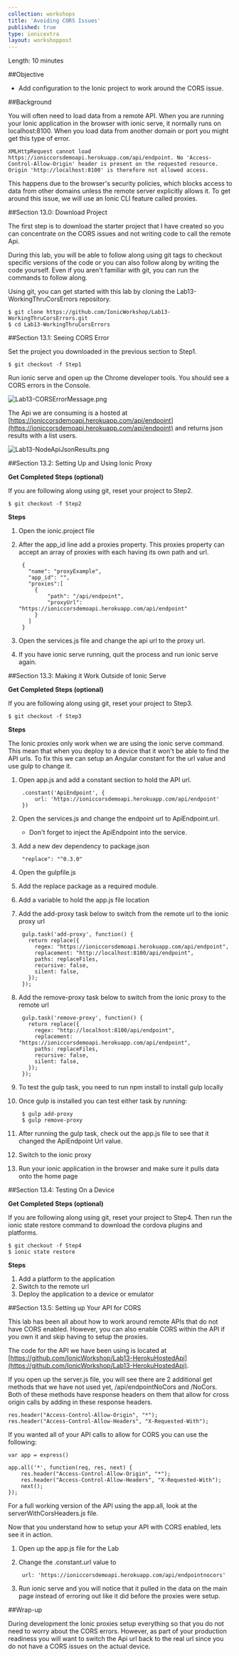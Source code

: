 ```yaml
---
collection: workshops
title: 'Avoiding CORS Issues'
published: true
type: ionicextra
layout: workshoppost
---
```


Length: 10 minutes

##Objective

* Add configuration to the Ionic project to work around the CORS issue.

##Background

You will often need to load data from a remote API. When you are running your Ionic application in the browser with ionic serve, it normally runs on localhost:8100. When you load data from another domain or port you might get this type of error.

    XMLHttpRequest cannot load https://ioniccorsdemoapi.herokuapp.com/api/endpoint. No 'Access-Control-Allow-Origin' header is present on the requested resource. Origin 'http://localhost:8100' is therefore not allowed access.
    
This happens due to the browser's security policies, which blocks access to data from other domains unless the remote server explicitly allows it. To get around this issue, we will use an Ionic CLI feature called proxies.  

<!-- START doctoc generated TOC please keep comment here to allow auto update -->
<!-- DON'T EDIT THIS SECTION, INSTEAD RE-RUN doctoc TO UPDATE -->

<!-- END doctoc generated TOC please keep comment here to allow auto update -->

##Section 13.0: Download Project

The first step is to download the starter project that I have created so you can concentrate on the CORS issues and not writing code to call the remote Api.

During this lab, you will be able to follow along using git tags to checkout specific versions of the code or you can also follow along by writing the code yourself. Even if you aren't familiar with git, you can run the commands to follow along.

Using git, you can get started with this lab by cloning the Lab13-WorkingThruCorsErrors repository.

    $ git clone https://github.com/IonicWorkshop/Lab13-WorkingThruCorsErrors.git
    $ cd Lab13-WorkingThruCorsErrors

##Section 13.1: Seeing CORS Error

Set the project you downloaded in the previous section to Step1.

    $ git checkout -f Step1 

Run ionic serve and open up the Chrome developer tools.  You should see a CORS errors in the Console.

  ![Lab13-CORSErrorMessage.png](images/Lab13/Lab13-CORSErrorMessage.png)

The Api we are consuming is a hosted at [https://ioniccorsdemoapi.herokuapp.com/api/endpoint](https://ioniccorsdemoapi.herokuapp.com/api/endpoint) and returns json results with a list users.

![Lab13-NodeApiJsonResults.png](images/Lab13/Lab13-NodeApiJsonResults.png)

##Section 13.2: Setting Up and Using Ionic Proxy

**Get Completed Steps (optional)**

If you are following along using git, reset your project to Step2.

    $ git checkout -f Step2

**Steps**

1. Open the ionic.project file
1. After the app_id line add a proxies property. This proxies property can accept an array of proxies with each having its own path and url.

        {
          "name": "proxyExample",
          "app_id": "",
          "proxies":[
            {
                "path": "/api/endpoint",
                "proxyUrl": "https://ioniccorsdemoapi.herokuapp.com/api/endpoint"
            }
          ]
        }

1. Open the services.js file and change the api url to the proxy url.
1. If you have ionic serve running, quit the process and run ionic serve again.  


##Section 13.3: Making it Work Outside of Ionic Serve

**Get Completed Steps (optional)**

If you are following along using git, reset your project to Step3.

    $ git checkout -f Step3

**Steps**

The Ionic proxies only work when we are using the ionic serve command.  This mean that when you deploy to a device that it won't be able to find the API urls.  To fix this we can setup an Angular constant for the url value and use gulp to change it.

1. Open app.js and add a constant section to hold the API url.

        .constant('ApiEndpoint', {
            url: 'https://ioniccorsdemoapi.herokuapp.com/api/endpoint'
        })

1. Open the services.js and change the endpoint url to ApiEndpoint.url.  
    * Don't forget to inject the ApiEndpoint into the service.
    
1. Add a new dev dependency to package.json

        "replace": "^0.3.0"
        
1. Open the gulpfile.js
1. Add the replace package as a required module.
1. Add a variable to hold the app.js file location 
1. Add the add-proxy task  below to switch from the remote url to the ionic proxy url

        gulp.task('add-proxy', function() {
          return replace({
            regex: "https://ioniccorsdemoapi.herokuapp.com/api/endpoint",
            replacement: "http://localhost:8100/api/endpoint",
            paths: replaceFiles,
            recursive: false,
            silent: false,
          });
        });

1. Add the remove-proxy task below to switch from the ionic proxy to the remote url

        gulp.task('remove-proxy', function() {
          return replace({
            regex: "http://localhost:8100/api/endpoint",
            replacement: "https://ioniccorsdemoapi.herokuapp.com/api/endpoint",
            paths: replaceFiles,
            recursive: false,
            silent: false,
          });
        });
1. To test the gulp task, you need to run npm install to install gulp locally
1. Once gulp is installed you can test either task by running:

        $ gulp add-proxy
        $ gulp remove-proxy

1. After running the gulp task, check out the app.js file to see that it changed the ApiEndpoint Url value.
1. Switch to the ionic proxy 
1. Run your ionic application in the browser and make sure it pulls data onto the home page

##Section 13.4: Testing On a Device

**Get Completed Steps (optional)**

If you are following along using git, reset your project to Step4.  Then run the ionic state restore command to download the cordova plugins and platforms.

    $ git checkout -f Step4
    $ ionic state restore

**Steps**

1. Add a platform to the application
1. Switch to the remote url
1. Deploy the application to a device or emulator


##Section 13.5: Setting up Your API for CORS

This lab has been all about how to work around remote APIs that do not have CORS enabled.  However, you can also enable CORS within the API if you own it and skip having to setup the proxies.

The code for the API we have been using is located at [https://github.com/IonicWorkshop/Lab13-HerokuHostedApi](https://github.com/IonicWorkshop/Lab13-HerokuHostedApi).  

If you open up the server.js file, you will see there are 2 additional get methods that we have not used yet, /api/endpointNoCors and /NoCors.  Both of these methods have response headers on them that allow for cross origin calls by adding in these response headers.

    res.header("Access-Control-Allow-Origin", "*");
    res.header("Access-Control-Allow-Headers", "X-Requested-With");

If you wanted all of your API calls to allow for CORS you can use the following:

    var app = express()

    app.all('*', function(req, res, next) {
        res.header("Access-Control-Allow-Origin", "*");
        res.header("Access-Control-Allow-Headers", "X-Requested-With");
        next();
    });

For a full working version of the API using the app.all, look at the serverWithCorsHeaders.js file.

Now that you understand how to setup your API with CORS enabled, lets see it in action.

1. Open up the app.js file for the Lab
1. Change the .constant.url value to

        url: 'https://ioniccorsdemoapi.herokuapp.com/api/endpointnocors'

1. Run ionic serve and you will notice that it pulled in the data on the main page instead of erroring out like it did before the proxies were setup.


##Wrap-up

During development the Ionic proxies setup everything so that you do not need to worry about the CORS errors.  However, as part of your production readiness you will want to switch the Api url back to the real url since you do not have a CORS issues on the actual device. 